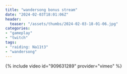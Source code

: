 ```yaml
---
title: "wandersong bonus stream"
date: "2024-02-03T18:01:06Z"
header:
  teaser: "/assets/thumbs/2024-02-03-18-01-06.jpg"
categories:
- "gameplay"
- "twitch"
tags:
- "raiding: Na11t3"
- "wandersong"
---
```

{% include video id="909631289" provider="vimeo" %}
